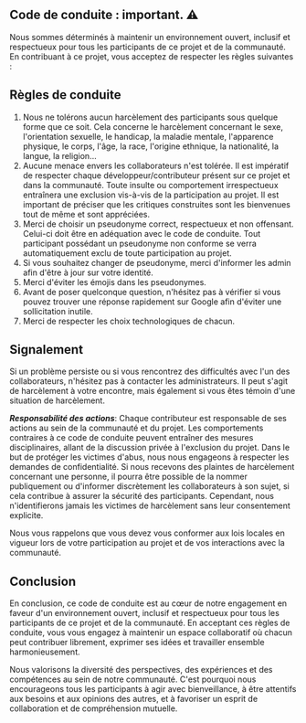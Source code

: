## Code de conduite : important. ⚠️

Nous sommes déterminés à maintenir un environnement ouvert, inclusif et respectueux pour tous les participants de ce projet et de la communauté. En contribuant à ce projet, vous acceptez de respecter les règles suivantes :

## Règles de conduite 

1. Nous ne tolérons aucun harcèlement des participants sous quelque forme que ce soit. Cela concerne le harcèlement concernant le sexe, l'orientation sexuelle, le handicap, la maladie mentale, l'apparence physique, le corps, l'âge, la race, l'origine ethnique, la nationalité, la langue, la religion...
2. Aucune menace envers les collaborateurs n'est tolérée. Il est impératif de respecter chaque développeur/contributeur présent sur ce projet et dans la communauté. Toute insulte ou comportement irrespectueux entraînera une exclusion vis-à-vis de la participation au projet. Il est important de préciser que les critiques construites sont les bienvenues tout de même et sont appréciées.
3. Merci de choisir un pseudonyme correct, respectueux et non offensant. Celui-ci doit être en adéquation avec le code de conduite. Tout participant possédant un pseudonyme non conforme se verra automatiquement exclu de toute participation au projet.
4. Si vous souhaitez changer de pseudonyme, merci d'informer les admin afin d'être à jour sur votre identité.
5. Merci d'éviter les émojis dans les pseudonymes.
6. Avant de poser quelconque question, n'hésitez pas à vérifier si vous pouvez trouver une réponse rapidement sur Google afin d'éviter une sollicitation inutile.
7. Merci de respecter les choix technologiques de chacun.
  
## Signalement
Si un problème persiste ou si vous rencontrez des difficultés avec l'un des collaborateurs, n'hésitez pas à contacter les administrateurs. Il peut s'agit de harcèlement à votre encontre, mais également si vous êtes témoin d'une situation de harcèlement.

***Responsabilité des actions***: Chaque contributeur est responsable de ses actions au sein de la communauté et du projet. Les comportements contraires à ce code de conduite peuvent entraîner des mesures disciplinaires, allant de la discussion privée à l'exclusion du projet.
Dans le but de protéger les victimes d'abus, nous nous engageons à respecter les demandes de confidentialité. Si nous recevons des plaintes de harcèlement concernant une personne, il pourra être possible de la nommer publiquement ou d'informer discrètement les collaborateurs à son sujet, si cela contribue à assurer la sécurité des participants. Cependant, nous n'identifierons jamais les victimes de harcèlement sans leur consentement explicite.

Nous vous rappelons que vous devez vous conformer aux lois locales en vigueur lors de votre participation au projet et de vos interactions avec la communauté.

## Conclusion

En conclusion, ce code de conduite est au cœur de notre engagement en faveur d'un environnement ouvert, inclusif et respectueux pour tous les participants de ce projet et de la communauté. En acceptant ces règles de conduite, vous vous engagez à maintenir un espace collaboratif où chacun peut contribuer librement, exprimer ses idées et travailler ensemble harmonieusement.

Nous valorisons la diversité des perspectives, des expériences et des compétences au sein de notre communauté. C'est pourquoi nous encourageons tous les participants à agir avec bienveillance, à être attentifs aux besoins et aux opinions des autres, et à favoriser un esprit de collaboration et de compréhension mutuelle.
